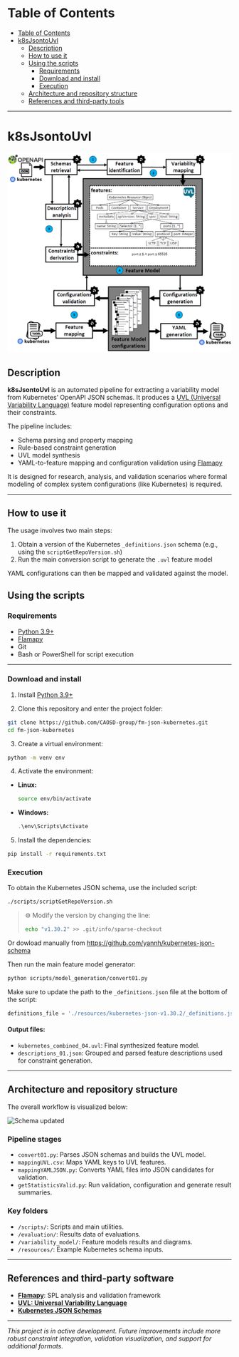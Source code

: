 # Table of Contents

- [Table of Contents](#table-of-contents)
- [k8sJsontoUvl](#k8sJsontoUvl)
  - [Description](#description)
  - [How to use it](#how-to-use-it)
  - [Using the scripts](#using-the-scripts)
    - [Requirements](#requirements)
    - [Download and install](#download-and-install)
    - [Execution](#execution)
  - [Architecture and repository structure](#architecture-and-repository-structure)
  - [References and third-party tools](#references-and-third-party-tools)

---

# k8sJsontoUvl

![Overview of the conversion process](resources/k8sJsontoUvl_overview.PNG)

## Description

**k8sJsontoUvl** is an automated pipeline for extracting a variability model from Kubernetes’ OpenAPI JSON schemas. It produces a [UVL (Universal Variability Language)](https://universal-variability-language.github.io/) feature model representing configuration options and their constraints.

The pipeline includes:
- Schema parsing and property mapping
- Rule-based constraint generation
- UVL model synthesis
- YAML-to-feature mapping and configuration validation using [Flamapy](https://www.flamapy.org/)

It is designed for research, analysis, and validation scenarios where formal modeling of complex system configurations (like Kubernetes) is required.

---

## How to use it

The usage involves two main steps:
1. Obtain a version of the Kubernetes `_definitions.json` schema (e.g., using the `scriptGetRepoVersion.sh`)
2. Run the main conversion script to generate the `.uvl` feature model

YAML configurations can then be mapped and validated against the model.

## Using the scripts

### Requirements

- [Python 3.9+](https://www.python.org/)
- [Flamapy](https://www.flamapy.org/)
- Git
- Bash or PowerShell for script execution

---

### Download and install

1. Install [Python 3.9+](https://www.python.org/)

2. Clone this repository and enter the project folder:
  ```bash
  git clone https://github.com/CAOSD-group/fm-json-kubernetes.git
  cd fm-json-kubernetes
  ```
3. Create a virtual environment:

  ```bash
  python -m venv env
  ```

4. Activate the environment:

  - **Linux:**
    ```bash
    source env/bin/activate
    ```
  - **Windows:**
    ```powershell
    .\env\Scripts\Activate
    ```

5. Install the dependencies:

  ```bash
  pip install -r requirements.txt
  ```

### Execution


To obtain the Kubernetes JSON schema, use the included script:

```bash
./scripts/scriptGetRepoVersion.sh
```

> ⚙️ Modify the version by changing the line:
> ```bash
> echo "v1.30.2" >> .git/info/sparse-checkout
> ```

Or dowload manually from https://github.com/yannh/kubernetes-json-schema

Then run the main feature model generator:

```bash
python scripts/model_generation/convert01.py
```

Make sure to update the path to the `_definitions.json` file at the bottom of the script:

```python
definitions_file = './resources/kubernetes-json-v1.30.2/_definitions.json'
```

#### Output files:


- `kubernetes_combined_04.uvl`: Final synthesized feature model.
- `descriptions_01.json`: Grouped and parsed feature descriptions used for constraint generation.

---

## Architecture and repository structure

The overall workflow is visualized below:

![Schema updated](https://github.com/user-attachments/assets/4d97bee9-67b7-4c47-8b32-a040f17d2dd1)


### Pipeline stages

- `convert01.py`: Parses JSON schemas and builds the UVL model.
- `mappingUVL.csv`: Maps YAML keys to UVL features.
- `mappingYAMLJSON.py`: Converts YAML files into JSON candidates for validation.
- `getStatisticsValid.py`: Run validation, configuration and generate result summaries.

### Key folders

- `/scripts/`: Scripts and main utilities.
- `/evaluation/`: Results data of evaluations.
- `/variability_model/`: Feature models results and diagrams.
- `/resources/`: Example Kubernetes schema inputs.

---

## References and third-party software

- [**Flamapy**](https://www.flamapy.org/): SPL analysis and validation framework  
- [**UVL: Universal Variability Language**](https://universal-variability-language.github.io/)  
- [**Kubernetes JSON Schemas**](https://github.com/yannh/kubernetes-json-schema)

---

_This project is in active development. Future improvements include more robust constraint integration, validation visualization, and support for additional formats._
